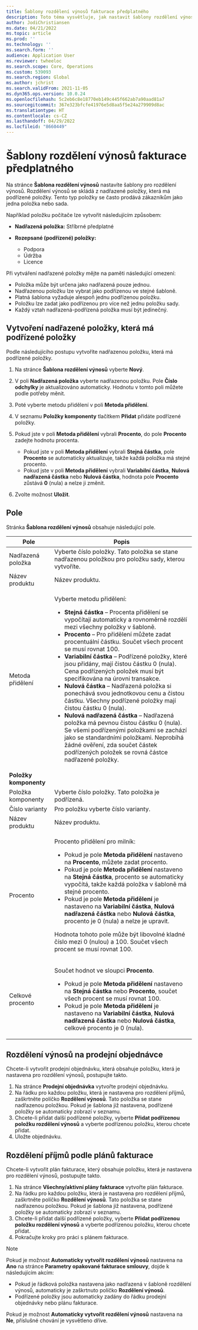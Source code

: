```yaml
---
title: Šablony rozdělení výnosů fakturace předplatného
description: Toto téma vysvětluje, jak nastavit šablony rozdělení výnosů pro položky, které se prodávají jako sady.
author: JodiChristiansen
ms.date: 04/21/2022
ms.topic: article
ms.prod: ''
ms.technology: ''
ms.search.form: ''
audience: Application User
ms.reviewer: twheeloc
ms.search.scope: Core, Operations
ms.custom: 539093
ms.search.region: Global
ms.author: jchrist
ms.search.validFrom: 2021-11-05
ms.dyn365.ops.version: 10.0.24
ms.openlocfilehash: 5c2eb6c8e18770eb149c445f662ab7a90aad81a7
ms.sourcegitcommit: 367e323bfcfe41976e5d8aa5f5e24a279909d8ac
ms.translationtype: HT
ms.contentlocale: cs-CZ
ms.lasthandoff: 04/29/2022
ms.locfileid: "8660449"
---
```

# <a name="revenue-split-templates-in-subscription-billing"></a>Šablony rozdělení výnosů fakturace předplatného

Na stránce **Šablona rozdělení výnosů** nastavíte šablony pro rozdělení výnosů. Rozdělení výnosů se skládá z nadřazené položky, která má podřízené položky. Tento typ položky se často prodává zákazníkům jako jedna položka nebo sada.

Například položku počítače lze vytvořit následujícím způsobem:

- **Nadřazená položka:** Stříbrné předplatné
- **Rozepsané (podřízené) položky:**

    - Podpora
    - Údržba
    - Licence

Při vytváření nadřazené položky mějte na paměti následující omezení:

- Položka může být určena jako nadřazená pouze jednou.
- Nadřazenou položku lze vybrat jako podřízenou ve stejné šabloně.
- Platná šablona vyžaduje alespoň jednu podřízenou položku.
- Položku lze zadat jako podřízenou pro více než jednu položku sady.
- Každý vztah nadřazená-podřízená položka musí být jedinečný.

## <a name="create-a-parent-item-that-has-child-items"></a>Vytvoření nadřazené položky, která má podřízené položky

Podle následujícího postupu vytvoříte nadřazenou položku, která má podřízené položky.

1. Na stránce **Šablona rozdělení výnosů** vyberte **Nový**.
1. V poli **Nadřazená položka** vyberte nadřazenou položku. Pole **Číslo odchylky** je aktualizováno automaticky. Hodnotu v tomto poli můžete podle potřeby měnit.
1. Poté vyberte metodu přidělení v poli **Metoda přidělení**.
1. V seznamu **Položky komponenty** tlačítkem **Přidat** přidáte podřízené položky.
1. Pokud jste v poli **Metoda přidělení** vybrali **Procento**, do pole **Procento** zadejte hodnotu procenta.

    - Pokud jste v poli **Metoda přidělení** vybrali **Stejná částka**, pole **Procento** se automaticky aktualizuje, takže každá položka má stejné procento.
    - Pokud jste v poli **Metoda přidělení** vybrali **Variabilní částka**, **Nulová nadřazená částka** nebo **Nulová částka**, hodnota pole **Procento** zůstává **0** (nula) a nelze ji změnit.

1. Zvolte možnost **Uložit**.

## <a name="fields"></a>Pole

Stránka **Šablona rozdělení výnosů** obsahuje následující pole.

| Pole | Popis |
|-------|-------------|
| Nadřazená položka | Vyberte číslo položky. Tato položka se stane nadřazenou položkou pro položku sady, kterou vytvoříte. |
| Název produktu | Název produktu. |
| Metoda přidělení | <p>Vyberte metodu přidělení:</p><ul><li>**Stejná částka** – Procenta přidělení se vypočítají automaticky a rovnoměrně rozdělí mezi všechny položky v šabloně.</li><li>**Procento** – Pro přidělení můžete zadat procentuální částku. Součet všech procent se musí rovnat 100.</li><li>**Variabilní částka** – Podřízené položky, které jsou přidány, mají čistou částku 0 (nula). Cena podřízených položek musí být specifikována na úrovni transakce.</li><li>**Nulová částka** – Nadřazená položka si ponechává svou jednotkovou cenu a čistou částku. Všechny podřízené položky mají čistou částku 0 (nula).</li><li>**Nulová nadřazená částka** – Nadřazená položka má pevnou čistou částku 0 (nula). Se všemi podřízenými položkami se zachází jako se standardními položkami. Neprobíhá žádné ověření, zda součet částek podřízených položek se rovná částce nadřazené položky.</li></ul> |
| **Položky komponenty** | |
| Položka komponenty | Vyberte číslo položky. Tato položka je podřízená. |
| Číslo varianty | Pro položku vyberte číslo varianty. |
| Název produktu | Název produktu. |
| Procento | <p>Procento přidělení pro milník:</p><ul><li>Pokud je pole **Metoda přidělení** nastaveno na **Procento**, můžete zadat procento.</li><li>Pokud je pole **Metoda přidělení** nastaveno na **Stejná částka**, procento se automaticky vypočítá, takže každá položka v šabloně má stejné procento.</li><li>Pokud je pole **Metoda přidělení** je nastaveno na **Variabilní částka**, **Nulová nadřazená částka** nebo **Nulová částka**, procento je 0 (nula) a nelze je upravit.</li></ul><p>Hodnota tohoto pole může být libovolné kladné číslo mezi 0 (nulou) a 100. Součet všech procent se musí rovnat 100.</p> |
| Celkové procento | <p>Součet hodnot ve sloupci **Procento**.</p><ul><li>Pokud je pole **Metoda přidělení** nastaveno na **Stejná částka** nebo **Procento**, součet všech procent se musí rovnat 100.</li><li>Pokud je pole **Metoda přidělení** je nastaveno na **Variabilní částka**, **Nulová nadřazená částka** nebo **Nulová částka**, celkové procento je 0 (nula).</li></ul> |

## <a name="revenue-split-on-a-sales-order"></a>Rozdělení výnosů na prodejní objednávce

Chcete-li vytvořit prodejní objednávku, která obsahuje položku, která je nastavena pro rozdělení výnosů, postupujte takto.

1. Na stránce **Prodejní objednávka** vytvořte prodejní objednávku.
2. Na řádku pro každou položku, která je nastavena pro rozdělení příjmů, zaškrtněte políčko **Rozdělení výnosů**. Tato položka se stane nadřazenou položkou. Pokud je šablona již nastavena, podřízené položky se automaticky zobrazí v seznamu.
3. Chcete-li přidat další podřízené položky, vyberte **Přidat podřízenou položku rozdělení výnosů** a vyberte podřízenou položku, kterou chcete přidat.
4. Uložte objednávku.

## <a name="revenue-split-with-billing-schedules"></a>Rozdělení příjmů podle plánů fakturace

Chcete-li vytvořit plán fakturace, který obsahuje položku, která je nastavena pro rozdělení výnosů, postupujte takto.

1. Na stránce **Všechny/aktivní plány fakturace** vytvořte plán fakturace.
2. Na řádku pro každou položku, která je nastavena pro rozdělení příjmů, zaškrtněte políčko **Rozdělení výnosů**. Tato položka se stane nadřazenou položkou. Pokud je šablona již nastavena, podřízené položky se automaticky zobrazí v seznamu.
3. Chcete-li přidat další podřízené položky, vyberte **Přidat podřízenou položku rozdělení výnosů** a vyberte podřízenou položku, kterou chcete přidat.
4. Pokračujte kroky pro práci s plánem fakturace.

> [!NOTE]
> Pokud je možnost **Automaticky vytvořit rozdělení výnosů** nastavena na **Ano** na stránce **Parametry opakované fakturace smlouvy**, dojde k následujícím akcím:
>
> - Pokud je řádková položka nastavena jako nadřazená v šabloně rozdělení výnosů, automaticky je zaškrtnuto políčko **Rozdělení výnosů**.
> - Podřízené položky jsou automaticky zadány do řádku prodejní objednávky nebo plánu fakturace.
>
> Pokud je možnost **Automaticky vytvořit rozdělení výnosů** nastavena na **Ne**, příslušné chování je vysvětleno dříve.

